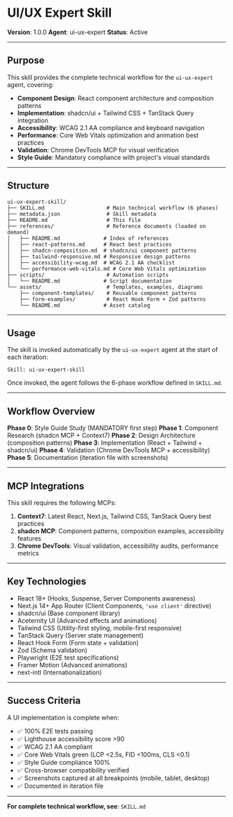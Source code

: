 # UI/UX Expert Skill

**Version**: 1.0.0
**Agent**: ui-ux-expert
**Status**: Active

---

## Purpose

This skill provides the complete technical workflow for the `ui-ux-expert` agent, covering:

- **Component Design**: React component architecture and composition patterns
- **Implementation**: shadcn/ui + Tailwind CSS + TanStack Query integration
- **Accessibility**: WCAG 2.1 AA compliance and keyboard navigation
- **Performance**: Core Web Vitals optimization and animation best practices
- **Validation**: Chrome DevTools MCP for visual verification
- **Style Guide**: Mandatory compliance with project's visual standards

---

## Structure

```
ui-ux-expert-skill/
├── SKILL.md                    # Main technical workflow (6 phases)
├── metadata.json               # Skill metadata
├── README.md                   # This file
├── references/                 # Reference documents (loaded on demand)
│   ├── README.md              # Index of references
│   ├── react-patterns.md      # React best practices
│   ├── shadcn-composition.md  # shadcn/ui component patterns
│   ├── tailwind-responsive.md # Responsive design patterns
│   ├── accessibility-wcag.md  # WCAG 2.1 AA checklist
│   └── performance-web-vitals.md # Core Web Vitals optimization
├── scripts/                    # Automation scripts
│   └── README.md              # Script documentation
└── assets/                     # Templates, examples, diagrams
    ├── component-templates/    # Reusable component patterns
    ├── form-examples/          # React Hook Form + Zod patterns
    └── README.md              # Asset catalog
```

---

## Usage

The skill is invoked automatically by the `ui-ux-expert` agent at the start of each iteration:

```
Skill: ui-ux-expert-skill
```

Once invoked, the agent follows the 6-phase workflow defined in `SKILL.md`.

---

## Workflow Overview

**Phase 0**: Style Guide Study (MANDATORY first step)
**Phase 1**: Component Research (shadcn MCP + Context7)
**Phase 2**: Design Architecture (composition patterns)
**Phase 3**: Implementation (React + Tailwind + shadcn/ui)
**Phase 4**: Validation (Chrome DevTools MCP + accessibility)
**Phase 5**: Documentation (iteration file with screenshots)

---

## MCP Integrations

This skill requires the following MCPs:

1. **Context7**: Latest React, Next.js, Tailwind CSS, TanStack Query best practices
2. **shadcn MCP**: Component patterns, composition examples, accessibility features
3. **Chrome DevTools**: Visual validation, accessibility audits, performance metrics

---

## Key Technologies

- React 18+ (Hooks, Suspense, Server Components awareness)
- Next.js 14+ App Router (Client Components, `'use client'` directive)
- shadcn/ui (Base component library)
- Aceternity UI (Advanced effects and animations)
- Tailwind CSS (Utility-first styling, mobile-first responsive)
- TanStack Query (Server state management)
- React Hook Form (Form state + validation)
- Zod (Schema validation)
- Playwright (E2E test specifications)
- Framer Motion (Advanced animations)
- next-intl (Internationalization)

---

## Success Criteria

A UI implementation is complete when:

- ✅ 100% E2E tests passing
- ✅ Lighthouse accessibility score >90
- ✅ WCAG 2.1 AA compliant
- ✅ Core Web Vitals green (LCP <2.5s, FID <100ms, CLS <0.1)
- ✅ Style Guide compliance 100%
- ✅ Cross-browser compatibility verified
- ✅ Screenshots captured at all breakpoints (mobile, tablet, desktop)
- ✅ Documented in iteration file

---

**For complete technical workflow, see**: `SKILL.md`

